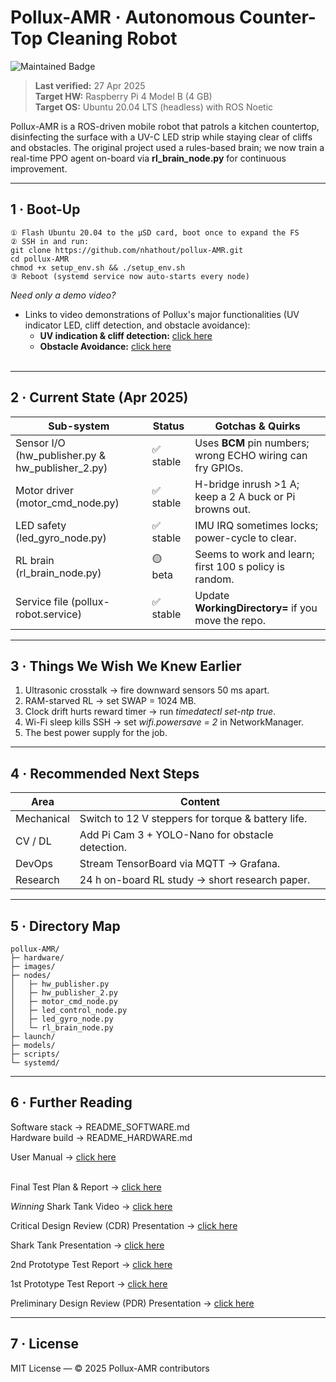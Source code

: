 # Pollux-AMR · Autonomous Counter-Top Cleaning Robot
![Maintained Badge](https://img.shields.io/badge/status-active-brightgreen)

> **Last verified:** 27 Apr 2025  
> **Target HW:** Raspberry Pi 4 Model B (4 GB)  
> **Target OS:** Ubuntu 20.04 LTS (headless) with ROS Noetic  

Pollux-AMR is a ROS-driven mobile robot that patrols a kitchen countertop, disinfecting
the surface with a UV-C LED strip while staying clear of cliffs and obstacles.
The original project used a rules-based brain; we now train a real-time PPO agent
on-board via **rl_brain_node.py** for continuous improvement.

---

## 1 · Boot-Up  
    ① Flash Ubuntu 20.04 to the µSD card, boot once to expand the FS
    ② SSH in and run:
    git clone https://github.com/nhathout/pollux-AMR.git
    cd pollux-AMR
    chmod +x setup_env.sh && ./setup_env.sh
    ③ Reboot (systemd service now auto-starts every node)

*Need only a demo video?*
- Links to video demonstrations of Pollux's major functionalities (UV indicator LED, cliff detection, and obstacle avoidance):
    - **UV indication & cliff detection:** [click here](https://drive.google.com/file/d/1kTDrHVp9VE7UjMdm_vTjpf8ZEP2LUoZp/view?usp=sharing)
    - **Obstacle Avoidance:** [click here](https://drive.google.com/file/d/1ax3cWRlPb4nttXV8eBDei8ND6SfjERsN/view?usp=sharing)<br><br>

---

## 2 · Current State (Apr 2025)

| Sub-system | Status | Gotchas & Quirks |
|------------|--------|------------------|
| Sensor I/O (hw_publisher.py & hw_publisher_2.py) | ✅ stable | Uses **BCM** pin numbers; wrong ECHO wiring can fry GPIOs. |
| Motor driver (motor_cmd_node.py) | ✅ stable | H-bridge inrush >1 A; keep a 2 A buck or Pi browns out. |
| LED safety (led_gyro_node.py) | ✅ stable | IMU IRQ sometimes locks; power-cycle to clear. |
| RL brain (rl_brain_node.py) | 🟡 beta | Seems to work and learn; first 100 s policy is random. |
| Service file (pollux-robot.service) | ✅ stable | Update **WorkingDirectory=** if you move the repo. |

---

## 3 · Things We Wish We Knew Earlier
1. Ultrasonic crosstalk → fire downward sensors 50 ms apart.  
2. RAM-starved RL → set SWAP = 1024 MB.  
3. Clock drift hurts reward timer → run *timedatectl set-ntp true*.  
4. Wi-Fi sleep kills SSH → set *wifi.powersave = 2* in NetworkManager.  
5. The best power supply for the job.

---

## 4 · Recommended Next Steps

| Area | Content |
|------|------------------|
| Mechanical | Switch to 12 V steppers for torque & battery life. |
| CV / DL | Add Pi Cam 3 + YOLO-Nano for obstacle detection. |
| DevOps | Stream TensorBoard via MQTT → Grafana. |
| Research | 24 h on-board RL study → short research paper. |

---

## 5 · Directory Map
    pollux-AMR/
    ├─ hardware/
    ├─ images/
    ├─ nodes/
    │   ├─ hw_publisher.py
    │   ├─ hw_publisher_2.py
    │   ├─ motor_cmd_node.py
    │   ├─ led_control_node.py
    │   ├─ led_gyro_node.py
    │   └─ rl_brain_node.py
    ├─ launch/
    ├─ models/
    ├─ scripts/
    └─ systemd/

---

## 6 · Further Reading  
Software stack → README_SOFTWARE.md  
Hardware build → README_HARDWARE.md  

User Manual → [click here](https://docs.google.com/document/d/1WDNQtBAzQioiVHYzoj2xVuRMR3jV1yGgZe9JvNC5dmk/edit?usp=sharing)<br><br>

Final Test Plan & Report → [click here](https://docs.google.com/document/d/1nLfvciRge8nUAEQmeBG3rHHYXOoPHTD_1vJB__G8N-4/edit?usp=sharing)

*Winning* Shark Tank Video → [click here](https://drive.google.com/file/d/1ElmvJo_tTRmPK1KgQrT9eFHeo6qOJTg3/view?usp=sharing)

Critical Design Review (CDR) Presentation → [click here](https://docs.google.com/presentation/d/1PCzo8z48-ifrknA4HLdUseuIMsqwAZrbvwXN47jLewY/edit?usp=sharing)

Shark Tank Presentation → [click here](https://docs.google.com/presentation/d/1J7x6Hkm6MfULzXxtW8gPblj4HMrZ-OuL5eKAxO-fepI/edit?usp=sharing)

2nd Prototype Test Report → [click here](https://docs.google.com/document/d/1qSaTDLb16L1KKv8wPwOk-qygIFx6U2V5G-Wa-tfIYAA/edit?usp=sharing)

1st Prototype Test Report → [click here](https://docs.google.com/document/d/1bSMtuGWDiYZbLjaCkalLF-rUq3OvFMxzeYqiuovF3EY/edit?usp=sharing)

Preliminary Design Review (PDR) Presentation → [click here](https://docs.google.com/presentation/d/1AgygkBsC4uNbJwVAmwFr3u0lZS7qua3f1DQ_0c6GlmY/edit?usp=sharing)

---

## 7 · License  
MIT License — © 2025 Pollux-AMR contributors